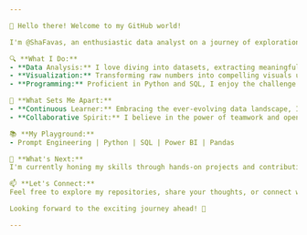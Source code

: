 ```yaml
---

👋 Hello there! Welcome to my GitHub world!

I'm @ShaFavas, an enthusiastic data analyst on a journey of exploration and learning in the vast realm of data. As a recent graduate eager to make a mark in the field, I bring fresh perspectives and a hunger for knowledge to every project.

🔍 **What I Do:**
- **Data Analysis:** I love diving into datasets, extracting meaningful insights, and telling stories with data.
- **Visualization:** Transforming raw numbers into compelling visuals using tools like Power BI and matplotlib is my forte.
- **Programming:** Proficient in Python and SQL, I enjoy the challenge of turning code into actionable insights.

🚀 **What Sets Me Apart:**
- **Continuous Learner:** Embracing the ever-evolving data landscape, I am committed to staying up-to-date with the latest tools and techniques.
- **Collaborative Spirit:** I believe in the power of teamwork and open collaboration. Let's learn and grow together!

📚 **My Playground:**
- Prompt Engineering | Python | SQL | Power BI | Pandas

🌱 **What's Next:**
I'm currently honing my skills through hands-on projects and contributing to open-source initiatives. Excited about the possibilities, I'm seeking opportunities to apply my passion for data analysis in real-world scenarios.

📫 **Let's Connect:**
Feel free to explore my repositories, share your thoughts, or connect with me on [LinkedIn](https://www.linkedin.com/in/favas-hakkeem-sha/)!

Looking forward to the exciting journey ahead! 🚀

---
```


<!---
ShaFavas/ShaFavas is a ✨ special ✨ repository because its `README.md` (this file) appears on your GitHub profile.
You can click the Preview link to take a look at your changes.
--->
